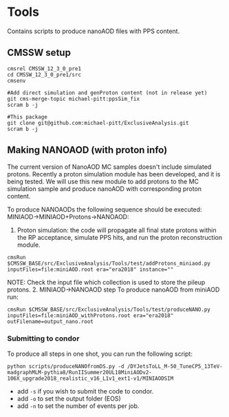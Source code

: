 # Tools

Contains scripts to produce nanoAOD files with PPS content.

## CMSSW setup
```
cmsrel CMSSW_12_3_0_pre1
cd CMSSW_12_3_0_pre1/src
cmsenv

#Add direct simulation and genProton content (not in release yet)
git cms-merge-topic michael-pitt:ppsSim_fix
scram b -j

#This package
git clone git@github.com:michael-pitt/ExclusiveAnalysis.git
scram b -j
```

## Making NANOAOD (with proton info)

The current version of NanoAOD MC samples doesn't include simulated protons. Recently a proton simulation module has been developed, and it is being tested. We will use this new module to add protons to the MC simulation sample and produce nanoAOD with corresponding proton content.

To produce NANOAODs the following sequence should be executed: MINIAOD->MINIAOD+Protons->NANOAOD:

   1. Proton simulation: the code will propagate all final state protons within the RP acceptance, simulate PPS hits, and run the proton reconstruction module.
```
cmsRun $CMSSW_BASE/src/ExclusiveAnalysis/Tools/test/addProtons_miniaod.py inputFiles=file:miniAOD.root era="era2018" instance=""
```
NOTE: Check the input file which collection is used to store the pileup protons.
   2. MINIAOD->NANOAOD step
To produce nanoAOD from miniAOD run:
```
cmsRun $CMSSW_BASE/src/ExclusiveAnalysis/Tools/test/produceNANO.py inputFiles=file:miniAOD_withProtons.root era="era2018" outFilename=output_nano.root
```

### Submitting to condor
To produce all steps in one shot, you can run the following script:
```
python scripts/produceNANOfromDS.py -d /DYJetsToLL_M-50_TuneCP5_13TeV-madgraphMLM-pythia8/RunIISummer20UL18MiniAODv2-106X_upgrade2018_realistic_v16_L1v1_ext1-v1/MINIAODSIM
```
   - add `-s` if you wish to submit the code to condor.
   - add `-o` to set the output folder (EOS)
   - add `-n` to set the number of events per job.
   

